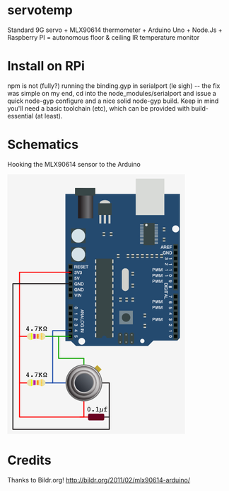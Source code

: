 servotemp
=========

Standard 9G servo + MLX90614 thermometer + Arduino Uno + Node.Js + Raspberry PI = autonomous floor &amp; ceiling IR temperature monitor

# Install on RPi

npm is not (fully?) running the binding.gyp in serialport (le sigh) -- 
the fix was simple on my end, cd into the node_modules/serialport and issue a quick node-gyp configure 
and a nice solid node-gyp build. Keep in mind you'll need a basic toolchain (etc), 
which can be provided with build-essential (at least).

# Schematics

Hooking the MLX90614 sensor to the Arduino

![MLX90614 hookup](/images/MLX90614_hookup.png)

# Credits

Thanks to Bildr.org! http://bildr.org/2011/02/mlx90614-arduino/
